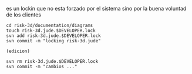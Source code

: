 es un lockin que no esta forzado por el sistema sino por la buena voluntad de los clientes


```
cd risk-3d/documentation/diagrams
touch risk-3d.jude.$DEVELOPER.lock
svn add risk-3d.jude.$DEVELOPER.lock
svn commit -m "locking risk-3d.jude"

(edicion)

svn rm risk-3d.jude.$DEVELOPER.lock
svn commit -m "cambios ..."
```